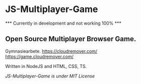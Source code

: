 # JS-Multiplayer-Game

*** Currently in development and not working 100% ***

## Open Source Multiplayer Browser Game. 

Gymnasiearbete.
https://cloudremover.com/
https://game.cloudremover.com/

Written in NodeJS and HTML, CSS, TS.

*JS-Multiplayer-Game is under MIT License*
